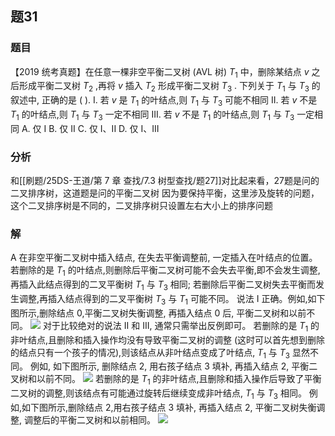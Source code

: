 ## 题31
### 题目
【2019 统考真题】在任意一棵非空平衡二叉树 (AVL 树) ${T}_{1}$ 中，删除某结点 $v$ 之后形成平衡二叉树 ${T}_{2}$ ,再将 $v$ 插入 ${T}_{2}$ 形成平衡二叉树 ${T}_{3}$ .
下列关于 ${T}_{1}$ 与 ${T}_{3}$ 的叙述中, 正确的是 ( ).
I. 若 $v$ 是 ${T}_{1}$ 的叶结点,则 ${T}_{1}$ 与 ${T}_{3}$ 可能不相同
II. 若 $v$ 不是 ${T}_{1}$ 的叶结点,则 ${T}_{1}$ 与 ${T}_{3}$ 一定不相同
III. 若 $v$ 不是 ${T}_{1}$ 的叶结点,则 ${T}_{1}$ 与 ${T}_{3}$ 一定相同
A. 仅 I 
B. 仅 II 
C. 仅 I、II 
D. 仅 I、III
### 分析
和[[刷题/25DS-王道/第 7 章 查找/7.3 树型查找/题27]]对比起来看，27题是问的二叉排序树，这道题是问的平衡二叉树
因为要保持平衡，这里涉及旋转的问题，这个二叉排序树是不同的，二叉排序树只设置左右大小上的排序问题
### 解
A
在非空平衡二叉树中插入结点, 在失去平衡调整前, 一定插入在叶结点的位置。
若删除的是 ${T}_{1}$ 的叶结点,则删除后平衡二叉树可能不会失去平衡,即不会发生调整,再插入此结点得到的二叉平衡树 ${T}_{1}$ 与 ${T}_{3}$ 相同; 若删除后平衡二叉树失去平衡而发生调整,再插入结点得到的二叉平衡树 ${T}_{3}$ 与 ${T}_{1}$ 可能不同。
说法 I 正确。例如,如下图所示,删除结点 0,平衡二叉树失衡调整, 再插入结点 0 后, 平衡二叉树和以前不同。
![](https://cdn.noedgeai.com/01917433-d1c7-701d-acc5-b66dc7fe4737_327.jpg?x=414&y=1725&w=614&h=162)
对于比较绝对的说法 II 和 III, 通常只需举出反例即可。
若删除的是 ${T}_{1}$ 的非叶结点,且删除和插入操作均没有导致平衡二叉树的调整 (这时可以首先想到删除的结点只有一个孩子的情况),则该结点从非叶结点变成了叶结点, ${T}_{1}$ 与 ${T}_{3}$ 显然不同。
例如, 如下图所示, 删除结点 2, 用右孩子结点 3 填补, 再插入结点 2, 平衡二叉树和以前不同。
![](https://cdn.noedgeai.com/01917433-d1c7-701d-acc5-b66dc7fe4737_328.jpg?x=417&y=409&w=656&h=176)
若删除的是 ${T}_{1}$ 的非叶结点,且删除和插入操作后导致了平衡二叉树的调整,则该结点有可能通过旋转后继续变成非叶结点, ${T}_{1}$ 与 ${T}_{3}$ 相同。
例如,如下图所示,删除结点 2,用右孩子结点 3 填补, 再插入结点 2, 平衡二叉树失衡调整, 调整后的平衡二叉树和以前相同。
![](https://cdn.noedgeai.com/01917433-d1c7-701d-acc5-b66dc7fe4737_328.jpg?x=330&y=717&w=826&h=185)
